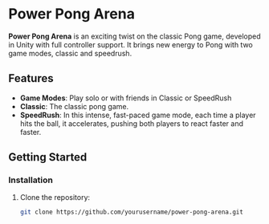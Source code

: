 # Power Pong Arena

**Power Pong Arena** is an exciting twist on the classic Pong game, developed in Unity with full controller support. It brings new energy to Pong with two game modes, classic and speedrush.

## Features

- **Game Modes**: Play solo or with friends in Classic or SpeedRush
- **Classic**: The classic pong game.
- **SpeedRush**: In this intense, fast-paced game mode, each time a player hits the ball, it accelerates, pushing both players to react faster and faster.

## Getting Started

### Installation

1. Clone the repository:
   ```bash
   git clone https://github.com/yourusername/power-pong-arena.git
